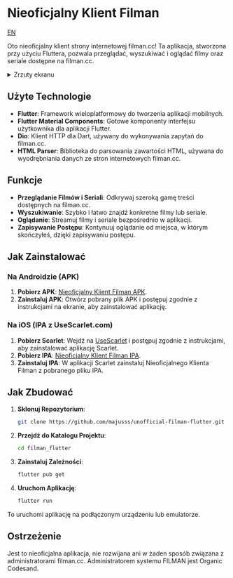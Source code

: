 # Nieoficjalny Klient Filman

[EN](https://github.com/majusss/unofficial-filman-flutter/blob/main/README.md)

Oto nieoficjalny klient strony internetowej filman.cc! Ta aplikacja, stworzona przy użyciu Fluttera, pozwala przeglądać, wyszukiwać i oglądać filmy oraz seriale dostępne na filman.cc.

<details>
 <summary>Zrzuty ekranu</summary>
  
  ![Strona Główna](https://i.imgur.com/hD4gAN0.png "Strona Główna")
  ![Wyszukiwarka](https://i.imgur.com/9QKYVPM.png "Wyszukiwarka")
  ![Historia Oglądanych](https://i.imgur.com/uvjI0ox.png "Historia Oglądanych")
  ![Szczegóły Filmu](https://i.imgur.com/NlVu21l.png "Szczegóły Filmu")
  ![Lista Odcinków](https://i.imgur.com/n7leAiG.png "Lista Odcinków")
  ![Odtwarzacz](https://i.imgur.com/5EwrYAs.png "Odtwarzacz")
</details>

## Użyte Technologie

- **Flutter**: Framework wieloplatformowy do tworzenia aplikacji mobilnych.
- **Flutter Material Components**: Gotowe komponenty interfejsu użytkownika dla aplikacji Flutter.
- **Dio**: Klient HTTP dla Dart, używany do wykonywania zapytań do filman.cc.
- **HTML Parser**: Biblioteka do parsowania zawartości HTML, używana do wyodrębniania danych ze stron internetowych filman.cc.

## Funkcje

- **Przeglądanie Filmów i Seriali**: Odkrywaj szeroką gamę treści dostępnych na filman.cc.
- **Wyszukiwanie**: Szybko i łatwo znajdź konkretne filmy lub seriale.
- **Oglądanie**: Streamuj filmy i seriale bezpośrednio w aplikacji.
- **Zapisywanie Postępu**: Kontynuuj oglądanie od miejsca, w którym skończyłeś, dzięki zapisywaniu postępu.

## Jak Zainstalować

### Na Androidzie (APK)

1. **Pobierz APK**: [Nieoficjalny Klient Filman APK](https://github.com/majusss/unofficial-filman-flutter/releases).
2. **Zainstaluj APK**: Otwórz pobrany plik APK i postępuj zgodnie z instrukcjami na ekranie, aby zainstalować aplikację.

### Na iOS (IPA z UseScarlet.com)

1. **Pobierz Scarlet**: Wejdź na [UseScarlet](https://usescarlet.com) i postępuj zgodnie z instrukcjami, aby zainstalować aplikację Scarlet.
2. **Pobierz IPA**: [Nieoficjalny Klient Filman IPA](https://github.com/majusss/unofficial-filman-flutter/releases).
3. **Zainstaluj IPA**: W aplikacji Scarlet zainstaluj Nieoficjalnego Klienta Filman z pobranego pliku IPA.

## Jak Zbudować

1. **Sklonuj Repozytorium**:

   ```bash
   git clone https://github.com/majusss/unofficial-filman-flutter.git filman_flutter
   ```

2. **Przejdź do Katalogu Projektu**:

   ```bash
   cd filman_flutter
   ```

3. **Zainstaluj Zależności**:

   ```bash
   flutter pub get
   ```

4. **Uruchom Aplikację**:

   ```bash
   flutter run
   ```

To uruchomi aplikację na podłączonym urządzeniu lub emulatorze.

## Ostrzeżenie

Jest to nieoficjalna aplikacja, nie rozwijana ani w żaden sposób związana z administratorami filman.cc. Administratorem systemu FILMAN jest Organic Codesand.
